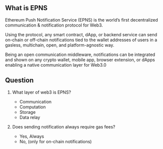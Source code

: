 ## What is EPNS

Ethereum Push Notification Service (EPNS) is the world’s first decentralized communication & notification protocol for Web3.

Using the protocol, any smart contract, dApp, or backend service can send on-chain or off-chain notifications tied to the wallet addresses of users in a gasless, multichain, open, and platform-agnostic way.

Being an open communication middleware, notifications can be integrated and shown on any crypto wallet, mobile app, browser extension, or dApps enabling a native communication layer for Web3.0


## Question
1. What layer of web3 is EPNS?
    * Communication
    * Computation
    * Storage
    * Data relay

2. Does sending notification always require gas fees?
    * Yes, Always
    * No, (only for on-chain notifications) 
